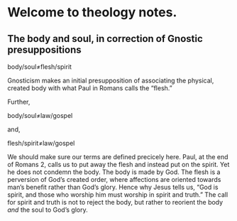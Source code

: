 # Welcome to theology notes.

## The body and soul, in correction of Gnostic presuppositions

body/soul≠flesh/spirit

Gnosticism makes an initial presupposition of associating the physical, created body with what Paul in Romans calls the “flesh.”

Further,

body/soul≠law/gospel

and,

flesh/spirit≠law/gospel

We should make sure our terms are defined precicely here. Paul, at the end of Romans 2, calls us to put away the flesh and instead put on the spirit. Yet he does not condemn the body. The body is made by God. The flesh is a perversion of God’s created order, where affections are oriented towards man’s benefit rather than God’s glory. Hence why Jesus tells us, “God is spirit, and those who worship him must worship in spirit and truth.” The call for spirit and truth is not to reject the body, but rather to reorient the body *and* the soul to God’s glory.
